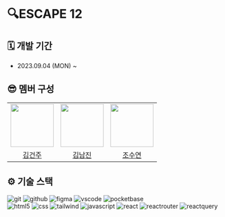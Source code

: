 # 🔍ESCAPE 12
## 🗓️ 개발 기간
- 2023.09.04 (MON) ~

## 😎‍ 멤버 구성

<table>
   <tr>
      <td align="center"><img src="https://avatars.githubusercontent.com/u/126174401?v=4" width="100"> </td>
      <td align="center"><img src="https://avatars.githubusercontent.com/u/134567421?v=4" width="100"> </td>
      <td align="center"><img src="https://avatars.githubusercontent.com/u/86372549?v=4" width="100"> </td>
   </tr>   
   <tr>
      <td align="center"><a href="https://github.com/KIMGEUNDU">김건주</a> </td>
      <td align="center"><a href="https://github.com/skawls">김남진</a> </td>
      <td align="center"><a href="https://github.com/JOSuYeoM">조수연</a> </td>
   </tr>
</table>

## ⚙️ 기술 스택
<div>
  <img alt="git" src="https://img.shields.io/badge/git-F05032?style=for-the-badge&logo=git&logoColor=white"> <img alt="github" src="https://img.shields.io/badge/github-181717?style=for-the-badge&logo=github&logoColor=white"> <img alt="figma" src="https://img.shields.io/badge/Figma-F24E1E?style=for-the-badge&logo=figma&logoColor=white"> <img alt="vscode" src="https://img.shields.io/badge/Visual_Studio-5C2D91?style=for-the-badge&logo=visual%20studio&logoColor=white"> <img alt="pocketbase" src="https://img.shields.io/badge/pocketbase-B8DBE4?style=for-the-badge&logo=pocketbase&logoColor=black">
   </br>
   <img alt="html5" src="https://img.shields.io/badge/html5-E34F26?style=for-the-badge&logo=html5&logoColor=white"> <img alt="css" src="https://img.shields.io/badge/css-1572B6?style=for-the-badge&logo=css3&logoColor=white"> <img alt="tailwind" src ="https://img.shields.io/badge/Tailwind-06B6D4.svg?&style=for-the-badge&logo=TailwindCSS&logoColor=white"/> <img alt="javascript" src="https://img.shields.io/badge/javascript-F7DF1E?style=for-the-badge&logo=javascript&logoColor=black"> <img alt="react" src="https://img.shields.io/badge/react-61DAFB?style=for-the-badge&logo=react&logoColor=black"> <img alt="reactrouter" src="https://img.shields.io/badge/React_Router-CA4245?style=for-the-badge&logo=react-router&logoColor=white"> <img alt="reactquery" src="https://img.shields.io/badge/React_Query-FF4154?style=for-the-badge&logo=react-query&logoColor=white"> 
</div>